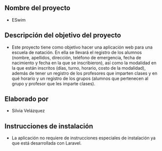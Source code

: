 ## Nombre del proyecto

- ESwim

## Descripción del objetivo del proyecto

- Este proyecto tiene como objetivo hacer una aplicación web para una escuela de natación. En ella se llevará el registro de los alumnos (nombre, apellidos, dirección, teléfono de emergencia, fecha de nacimiento y fecha en la que se inscribieron), así como la modalidad en la que están inscritos (días, turno, horario, costo de la modalidad), además de tener un registro de los profesores que imparten clases y en qué horario y un registro de los grupos (alumnos que pertenecen al grupo y profesor que les imparte clases).

## Elaborado por

- Silvia Velázquez

## Instrucciones de instalación

- La aplicación no requiere de instrucciones especiales de instalación ya que está desarrollada con Laravel.